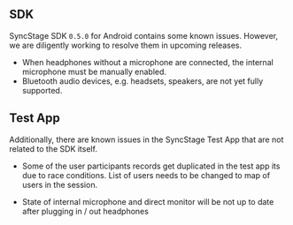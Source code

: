 ## SDK
SyncStage SDK `0.5.0` for Android contains some known issues. However, we are diligently working to resolve them in upcoming releases.

* When headphones without a microphone are connected, the internal microphone must be manually enabled.
* Bluetooth audio devices, e.g. headsets, speakers, are not yet fully supported.

## Test App
Additionally, there are known issues in the SyncStage Test App that are not related to the SDK itself.

* Some of the user participants records get duplicated in the test app its due to race conditions. List of users needs to be changed to map of users in the session.

* State of internal microphone and direct monitor will be not up to date after plugging in / out headphones
